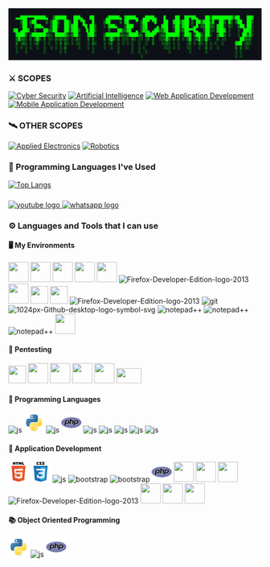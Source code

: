<img src="https://github.com/JsonSecurity/Images/blob/main/all/logogit.png" />

### ⚔️ SCOPES
[![Cyber Security](https://img.shields.io/badge/CYBER%20SECURITY-🎣-cyan?style=for-the-badge&logo=linux&logoColor=white)](https://example.com)
[![Artificial Intelligence](https://img.shields.io/badge/ARTIFICIAL%20INTELLIGENCE-🐇-white?style=for-the-badge&logo=tensorflow&logoColor=white)](https://example.com)
[![Web Application Development](https://img.shields.io/badge/WEB%20APP%20DEV-🐜-orange?style=for-the-badge&logo=react&logoColor=white)](https://example.com)
[![Mobile Application Development](https://img.shields.io/badge/MOBILE%20APP%20DEV-🦗-green?style=for-the-badge&logo=android&logoColor=white)](https://example.com)


### 🛰️ OTHER SCOPES

[![Applied Electronics](https://img.shields.io/badge/APPLIED%20ELECTRONICS-🐫-orange?style=for-the-badge&logo=arduino&logoColor=white)](https://example.com)
[![Robotics](https://img.shields.io/badge/ROBOTICS-🦘-yellow?style=for-the-badge&logo=cplusplus&logoColor=white)](https://example.com)


###

### 🦔 Programming Languages I've Used

[![Top Langs](https://github-readme-stats.vercel.app/api/top-langs/?username=jsonsecurity\&langs_count=15&layout=donut-vertical&theme=dracula)](https://github-readme-stats.vercel.app/api/top-langs/?username=jsonsecurity\&langs_count=15&layout=donut-vertical&theme=dracula)
<!--
[![Top Langs](https://github-readme-stats.vercel.app/api/top-langs/?username=jsonsecurity&langs_count=15&layout=compact&theme=dracula&custom_title=Most%20Used%20Languages)](#)
![Top Langs](https://github-readme-stats.vercel.app/api/top-langs/?username=anuraghazra\&layout=compact)

![Harlok's WakaTime stats](https://github-readme-stats.vercel.app/api/wakatime?username=jsonsecurity)
![Harlok's WakaTime stats](https://github-readme-stats.vercel.app/api/wakatime?username=jsonsecurity\&hide_progress=true)
![Harlok's WakaTime stats](https://github-readme-stats.vercel.app/api/wakatime?username=jsonsecurity\&layout=compact)

![Metrics](https://metrics.lecoq.io/jsonsecurity?template=classic&languages=1&base.indepth=0&base.hireable=0&base.skip=0&languages.ignored=html&languages.limit=5&languages.colors=github&config.timezone=America%2FSao_Paulo&config.theme=dark)

-->
###

<div align="left">
  <a href="https://www.youtube.com/@JsonSecurity">
    <img src="https://img.shields.io/static/v1?message=Youtube&logo=youtube&label=&color=FF0000&logoColor=white&labelColor=&style=for-the-badge" height="35" alt="youtube logo"  />
  </a>
  <a href="https://whatsapp.com/channel/0029Va6qCz35kg78isPUyb0x">
    <img src="https://img.shields.io/static/v1?message=Whatsapp&logo=whatsapp&label=&color=00bd9d&logoColor=white&labelColor=&style=for-the-badge" height="35" alt="whatsapp logo"  />
  </a> 
</div>

###

### ⚙️ Languages and Tools that I can use

#### 🖥️ My Environments

<div>
  <img src="https://seeklogo.com/images/K/kali-linux-logo-AED181186E-seeklogo.com.png" width="40px" height="40px" border="0" decora/>
  <img src="https://styles.redditmedia.com/t5_3jxys/styles/communityIcon_z9jsfziqpdac1.jpg?format=pjpg&s=4ded88935752780a668f7d11d20062d99c780ba9" width="40px" height="40px" border="0" decora/>
  <img src="https://upload.wikimedia.org/wikipedia/commons/d/d5/Virtualbox_logo.png" width="40px" height="40px" border="0" decora/>
  <img width="40px" height="40px" src="https://www.sublimehq.com/images/sublime_text.png" border="0"/>
  <img width="40px" height="40px" src="https://static-00.iconduck.com/assets.00/visual-studio-code-icon-2048x2026-9ua8vqiy.png" border="0"/>
  <img src="https://upload.wikimedia.org/wikipedia/commons/thumb/c/c1/Android_Studio_icon_%282023%29.svg/480px-Android_Studio_icon_%282023%29.svg.png" alt="Firefox-Developer-Edition-logo-2013" height="40" width="40" border="0">
  <img  width="40px" height="40px" src="https://avatars.githubusercontent.com/u/33467679"/>
  <img  width="35px" height="35px" src="https://cdn.iconscout.com/icon/free/png-256/free-kaggle-3521526-2945029.png"/>
  <img  width="35px" height="35px" src="https://avatars.githubusercontent.com/u/15658638"/>
  <img src="https://i.ibb.co/NrCpW5N/Firefox-Developer-Edition-logo-2013.png" alt="Firefox-Developer-Edition-logo-2013" height="40" width="40" border="0">
  <img src="https://www.vectorlogo.zone/logos/git-scm/git-scm-icon.svg" alt="git" width="40" height="40"/> 
  <img src="https://i.ibb.co/7KZpZkL/1024px-Github-desktop-logo-symbol-svg.png" height="40" width="40" alt="1024px-Github-desktop-logo-symbol-svg" border="0">
  <img src="https://www.arduino.cc/wiki/370832ed4114dd35d498f2f449b4781e/arduino.svg" width="auto" height="40px" alt="notepad++" border="0">
  <img src="https://cdn.freebiesupply.com/logos/thumbs/2x/raspberry-pi-logo.png" width="auto" height="40px" alt="notepad++" border="0">
  <img src="https://upload.wikimedia.org/wikipedia/commons/thumb/5/57/Geogebra.svg/150px-Geogebra.svg.png" width="auto" height="40px" alt="notepad++" border="0">
  <img  width="40px" height="40px" src="https://www.latex-project.org/about/logos/latex-project-logo_288x288.svg"/>
</div>

#### 🎣 Pentesting
<div>
  <img width="35px" height="35px" src="https://miro.medium.com/v2/resize:fit:720/format:webp/1*KMYIE0A-u-DhaMm9N2ImlA.png"/>
  <img width="40px" height="40px" src="https://avatars.githubusercontent.com/u/31746234?s=200&v=4"/>
  <img width="40px" height="40px" src="https://styles.redditmedia.com/t5_3ielc/styles/communityIcon_3bj2qe3pois31.png"/>
  <img width="40px" height="40px" src="https://asset.brandfetch.io/idHnSFcYKj/idj4y8Dz-_.png"/>
  <img width="40px" height="40px" src="https://www.exploit-db.com/images/spider-white.png"/>
  <img src="https://upload.wikimedia.org/wikipedia/commons/e/ea/Docker_%28container_engine%29_logo_%28cropped%29.png" width="50" height="30"/> 
</div>

#### 🦖 Programming Languages
<div>
  <img src="https://runcode-app-public.s3.amazonaws.com/images/bash-shell-script-online-editor-compiler.original.png" alt="js" width="40" height="40"/> 
  <img src="https://raw.githubusercontent.com/devicons/devicon/master/icons/python/python-original.svg" alt="python" width="40" height="40"/>
  <img src="https://avatars.githubusercontent.com/u/1609975" alt="js" width="40" height="40"/> 
  <img src="https://raw.githubusercontent.com/devicons/devicon/master/icons/php/php-original.svg" alt="php" width="40" height="40"/> 
  <img src="https://seeklogo.com/images/J/javascript-logo-8892AEFCAC-seeklogo.com.png" alt="js" width="31" height="31"/> 
  <img src="https://brandslogos.com/wp-content/uploads/images/large/java-logo-1.png" alt="js" width="40" height="40"/> 
  <img src="https://upload.wikimedia.org/wikipedia/commons/1/19/C_Logo.png" alt="js" width="40" height="40"/> 
  <img src="https://upload.wikimedia.org/wikipedia/commons/3/32/C%2B%2B_logo.png" alt="js" width="40" height="40"/> 
  <img src="https://upload.wikimedia.org/wikipedia/commons/thumb/c/cf/Lua-Logo.svg/600px-Lua-Logo.svg.png?20150107024942" alt="js" width="40" height="40"/> 
</DIV>

#### 🧱 Application Development
<div>
          <img src="https://raw.githubusercontent.com/devicons/devicon/master/icons/html5/html5-original-wordmark.svg" alt="html5" width="40" height="40"/>
          <img src="https://raw.githubusercontent.com/devicons/devicon/master/icons/css3/css3-original-wordmark.svg" alt="css3" width="40" height="40"/>
          <img src="https://seeklogo.com/images/J/javascript-logo-8892AEFCAC-seeklogo.com.png" alt="js" width="31" height="31"/>
          <img src="https://getbootstrap.com/docs/5.3/assets/brand/bootstrap-logo-shadow.png" alt="bootstrap" width="50" height="40"/>
          <img src="https://seeklogo.com/images/J/jquery-logo-CFE6ECE363-seeklogo.com.png" alt="bootstrap" width="35" height="35"/>
          <img src="https://raw.githubusercontent.com/devicons/devicon/master/icons/php/php-original.svg" alt="php" width="40" height="40"/>
          <img src="https://cdn.icon-icons.com/icons2/1381/PNG/512/mysqlworkbench_93532.png" width="40" height="40"/>
          <img src="https://www.geekandjob.com/uploads/wiki/43b8c92d2a8fcd2a95ae6bf30c18494dae92467a.png" width="40" height="40"/>
          <img src="https://static-00.iconduck.com/assets.00/mariadb-icon-512x340-txozryr2.png" width="40" height="40"/>
          <img src="https://avatars.githubusercontent.com/u/14101776" alt="Firefox-Developer-Edition-logo-2013" height="40" width="40" border="0">
          <img src="https://flet.dev/img/logo.svg" height="40" width="40" border="0">
          <img src="https://www.manualweb.net/img/logos/flask.png" height="40" width="40" border="0">
          <img src="https://styles.redditmedia.com/t5_22lifv/styles/communityIcon_mw6kn5lyiud41.png" height="40" width="40" border="0">
</div>

#### 📚 Object Oriented Programming
<div>
  <img src="https://raw.githubusercontent.com/devicons/devicon/master/icons/python/python-original.svg" alt="python" width="40" height="40"/>
  <img src="https://brandslogos.com/wp-content/uploads/images/large/java-logo-1.png" alt="js" width="40" height="40"/> 
  <img src="https://raw.githubusercontent.com/devicons/devicon/master/icons/php/php-original.svg" alt="php" width="40" height="40"/> 
</div>

<!------------------------------------------------------------
<h3>📓 Extra:</h3>
<div>
  <img src="https://i.ibb.co/hWbmstm/pngwing-com.png" alt="microsoft-powerpoint" width="auto" height="40" border="0">
  <img src="https://i.ibb.co/P9qktLw/pngwing-com-1.png" width="auto" height="40" alt="Excel" border="0">
  <img src="https://i.ibb.co/1vHDj4d/pngwing-com-2.png" width="auto" height="40" alt="microsoft-word-document" border="0">
</div>
-->
